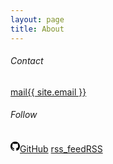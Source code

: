 ```yaml
---
layout: page
title: About
---
```


<div class="container c-pd d-flex">
  <div class="g-1-3">
    <h6>Contact</h6>
    <p><a href="mailto:{{ site.email }}" class="social-mail"><span class="material-symbols-outlined">mail</span>{{ site.email }}</a></p>
  </div>
  <div class="g-1-3">
    <h6 class="follow">Follow</h6>
    <p>
      <a href="{{ "https://github.com/soheetech" | relative_url }}" target="_blank" class="social-github"><!-- Github Logo --><svg height="19" viewBox="0 0 16 16" width="15" data-view-component="true"><path fill-rule="evenodd" d="M8 0C3.58 0 0 3.58 0 8c0 3.54 2.29 6.53 5.47 7.59.4.07.55-.17.55-.38 0-.19-.01-.82-.01-1.49-2.01.37-2.53-.49-2.69-.94-.09-.23-.48-.94-.82-1.13-.28-.15-.68-.52-.01-.53.63-.01 1.08.58 1.23.82.72 1.21 1.87.87 2.33.66.07-.52.28-.87.51-1.07-1.78-.2-3.64-.89-3.64-3.95 0-.87.31-1.59.82-2.15-.08-.2-.36-1.02.08-2.12 0 0 .67-.21 2.2.82.64-.18 1.32-.27 2-.27.68 0 1.36.09 2 .27 1.53-1.04 2.2-.82 2.2-.82.44 1.1.16 1.92.08 2.12.51.56.82 1.27.82 2.15 0 3.07-1.87 3.75-3.65 3.95.29.25.54.73.54 1.48 0 1.07-.01 1.93-.01 2.2 0 .21.15.46.55.38A8.013 8.013 0 0016 8c0-4.42-3.58-8-8-8z"></path></svg>GitHub</a>
      <a href="{{ "/feed.xml" | relative_url }}" target="_blank" class="social-rss"><span class="material-symbols-outlined">rss_feed</span>RSS</a>
    </p>
  </div>
</div>
